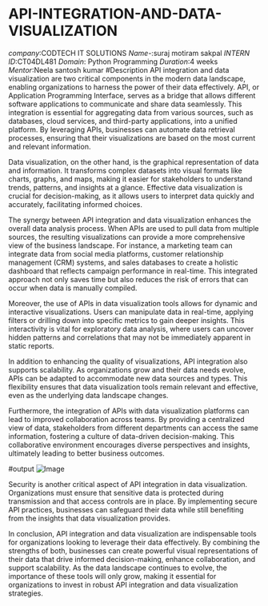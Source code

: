 # API-INTEGRATION-AND-DATA-VISUALIZATION
*company*:CODTECH IT SOLUTIONS
*Name*-:suraj motiram sakpal
*INTERN ID*:CT04DL481
*Domain*: Python Programming
*Duration*:4 weeks
*Mentor*:Neela santosh kumar
#Description
API integration and data visualization are two critical components in the modern data landscape, enabling organizations to harness the power of their data effectively. API, or Application Programming Interface, serves as a bridge that allows different software applications to communicate and share data seamlessly. This integration is essential for aggregating data from various sources, such as databases, cloud services, and third-party applications, into a unified platform. By leveraging APIs, businesses can automate data retrieval processes, ensuring that their visualizations are based on the most current and relevant information.

Data visualization, on the other hand, is the graphical representation of data and information. It transforms complex datasets into visual formats like charts, graphs, and maps, making it easier for stakeholders to understand trends, patterns, and insights at a glance. Effective data visualization is crucial for decision-making, as it allows users to interpret data quickly and accurately, facilitating informed choices.

The synergy between API integration and data visualization enhances the overall data analysis process. When APIs are used to pull data from multiple sources, the resulting visualizations can provide a more comprehensive view of the business landscape. For instance, a marketing team can integrate data from social media platforms, customer relationship management (CRM) systems, and sales databases to create a holistic dashboard that reflects campaign performance in real-time. This integrated approach not only saves time but also reduces the risk of errors that can occur when data is manually compiled.

Moreover, the use of APIs in data visualization tools allows for dynamic and interactive visualizations. Users can manipulate data in real-time, applying filters or drilling down into specific metrics to gain deeper insights. This interactivity is vital for exploratory data analysis, where users can uncover hidden patterns and correlations that may not be immediately apparent in static reports.

In addition to enhancing the quality of visualizations, API integration also supports scalability. As organizations grow and their data needs evolve, APIs can be adapted to accommodate new data sources and types. This flexibility ensures that data visualization tools remain relevant and effective, even as the underlying data landscape changes.

Furthermore, the integration of APIs with data visualization platforms can lead to improved collaboration across teams. By providing a centralized view of data, stakeholders from different departments can access the same information, fostering a culture of data-driven decision-making. This collaborative environment encourages diverse perspectives and insights, ultimately leading to better business outcomes.

#output
![Image](https://github.com/user-attachments/assets/c06ff9ab-8bfb-48aa-86fd-3ad28b5ccdfa)

Security is another critical aspect of API integration in data visualization. Organizations must ensure that sensitive data is protected during transmission and that access controls are in place. By implementing secure API practices, businesses can safeguard their data while still benefiting from the insights that data visualization provides.

In conclusion, API integration and data visualization are indispensable tools for organizations looking to leverage their data effectively. By combining the strengths of both, businesses can create powerful visual representations of their data that drive informed decision-making, enhance collaboration, and support scalability. As the data landscape continues to evolve, the importance of these tools will only grow, making it essential for organizations to invest in robust API integration and data visualization strategies.
